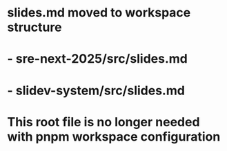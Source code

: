 # slides.md moved to workspace structure
# - sre-next-2025/src/slides.md
# - slidev-system/src/slides.md
# This root file is no longer needed with pnpm workspace configuration
